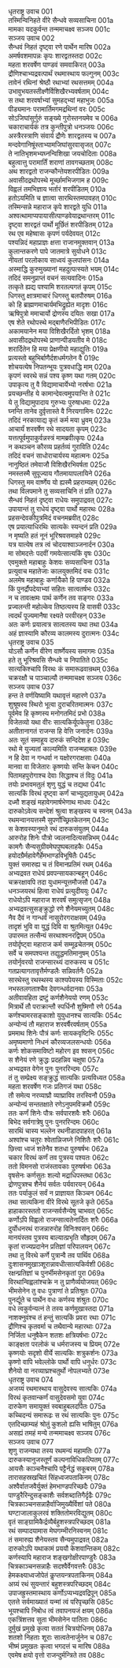 धृतराष्ट्र उवाच	001  
तस्मिन्विनिहते वीरे सैन्धवे सव्यसाचिना	001a  
मामका यदकुर्वन्त तन्ममाचक्ष्व सञ्जय	001c  
सञ्जय उवाच	002  
सैन्धवं निहतं दृष्ट्वा रणे पार्थेन मारिष	002a  
अमर्षवशमापन्नः कृपः शारद्वतस्तदा	002c  
महता शरवर्षेण पाण्डवं समवाकिरत्	003a  
द्रौणिश्चाभ्यद्रवत्पार्थं रथमास्थाय फल्गुनम्	003c  
तावेनं रथिनां श्रेष्ठौ रथाभ्यां रथसत्तमम्	004a  
उभावुभयतस्तीक्ष्णैर्विशिखैरभ्यवर्षताम्	004c  
स तथा शरवर्षाभ्यां सुमहद्भ्यां महाभुजः	005a  
पीड्यमानः परामार्तिमगमद्रथिनां वरः	005c  
सोऽजिघांसुर्गुरुं सङ्ख्ये गुरोस्तनयमेव च	006a  
चकाराचार्यकं तत्र कुन्तीपुत्रो धनञ्जयः	006c  
अस्त्रैरस्त्राणि संवार्य द्रौणेः शारद्वतस्य च	007a  
मन्दवेगानिषूंस्ताभ्यामजिघांसुरवासृजत्	007c  
ते नातिभृशमभ्यघ्नन्विशिखा जयचोदिताः	008a  
बहुत्वात्तु परामार्तिं शराणां तावगच्छताम्	008c  
अथ शारद्वतो राजन्कौन्तेयशरपीडितः	009a  
अवासीदद्रथोपस्थे मूर्च्छामभिजगाम ह	009c  
विह्वलं तमभिज्ञाय भर्तारं शरपीडितम्	010a  
हतोऽयमिति च ज्ञात्वा सारथिस्तमपावहत्	010c  
तस्मिन्सन्ने महाराज कृपे शारद्वते युधि	011a  
अश्वत्थामाप्यपायासीत्पाण्डवेयाद्रथान्तरम्	011c  
दृष्ट्वा शारद्वतं पार्थो मूर्छितं शरपीडितम्	012a  
रथ एव महेष्वासः कृपणं पर्यदेवयत्	012c  
पश्यन्निदं महाप्राज्ञः क्षत्ता राजानमुक्तवान्	013a  
कुलान्तकरणे पापे जातमात्रे सुयोधने	013c  
नीयतां परलोकाय साध्वयं कुलपांसनः	014a  
अस्माद्धि कुरुमुख्यानां महदुत्पत्स्यते भयम्	014c  
तदिदं समनुप्राप्तं वचनं सत्यवादिनः	015a  
तत्कृते ह्यद्य पश्यामि शरतल्पगतं कृपम्	015c  
धिगस्तु क्षात्रमाचारं धिगस्तु बलपौरुषम्	016a  
को हि ब्राह्मणमाचार्यमभिद्रुह्येत मादृशः	016c  
ऋषिपुत्रो ममाचार्यो द्रोणस्य दयितः सखा	017a  
एष शेते रथोपस्थे मद्बाणैरभिपीडितः	017c  
अकामयानेन मया विशिखैरर्दितो भृशम्	018a  
अवासीदद्रथोपस्थे प्राणान्पीडयतीव मे	018c  
शरार्दितेन हि मया प्रेक्षणीयो महाद्युतिः	019a  
प्रत्यस्तो बहुभिर्बाणैर्दशधर्मगतेन वै	019c  
शोचयत्येष निपतन्भूयः पुत्रवधाद्धि माम्	020a  
कृपणं स्वरथे सन्नं पश्य कृष्ण यथा गतम्	020c  
उपाकृत्य तु वै विद्यामाचार्येभ्यो नरर्षभाः	021a  
प्रयच्छन्तीह ये कामान्देवत्वमुपयान्ति ते	021c  
ये तु विद्यामुपादाय गुरुभ्यः पुरुषाधमाः	022a  
घ्नन्ति तानेव दुर्वृत्तास्ते वै निरयगामिनः	022c  
तदिदं नरकायाद्य कृतं कर्म मया ध्रुवम्	023a  
आचार्यं शरवर्षेण रथे सादयता कृपम्	023c  
यत्तत्पूर्वमुपाकुर्वन्नस्त्रं मामब्रवीत्कृपः	024a  
न कथञ्चन कौरव्य प्रहर्तव्यं गुराविति	024c  
तदिदं वचनं साधोराचार्यस्य महात्मनः	025a  
नानुष्ठितं तमेवाजौ विशिखैरभिवर्षता	025c  
नमस्तस्मै सुपूज्याय गौतमायापलायिने	026a  
धिगस्तु मम वार्ष्णेय यो ह्यस्मै प्रहराम्यहम्	026c  
तथा विलपमाने तु सव्यसाचिनि तं प्रति	027a  
सैन्धवं निहतं दृष्ट्वा राधेयः समुपाद्रवत्	027c  
उपायान्तं तु राधेयं दृष्ट्वा पार्थो महारथः	028a  
प्रहसन्देवकीपुत्रमिदं वचनमब्रवीत्	028c  
एष प्रयात्याधिरथिः सात्यकेः स्यन्दनं प्रति	029a  
न मृष्यति हतं नूनं भूरिश्रवसमाहवे	029c  
यत्र यात्येष तत्र त्वं चोदयाश्वाञ्जनार्दन	030a  
मा सोमदत्तेः पदवीं गमयेत्सात्यकिं वृषः	030c  
एवमुक्तो महाबाहुः केशवः सव्यसाचिना	031a  
प्रत्युवाच महातेजाः कालयुक्तमिदं वचः	031c  
अलमेष महाबाहुः कर्णायैको हि पाण्डव	032a  
किं पुनर्द्रौपदेयाभ्यां सहितः सात्वतर्षभः	032c  
न च तावत्क्षमः पार्थ कर्णेन तव सङ्गरः	033a  
प्रज्वलन्ती महोल्केव तिष्ठत्यस्य हि वासवी	033c  
त्वदर्थं पूज्यमानैषा रक्ष्यते परवीरहन्	033e  
अतः कर्णः प्रयात्वत्र सात्वतस्य यथा तथा	034a  
अहं ज्ञास्यामि कौरव्य कालमस्य दुरात्मनः	034c  
धृतराष्ट्र उवाच	035  
योऽसौ कर्णेन वीरेण वार्ष्णेयस्य समागमः	035a  
हते तु भूरिश्रवसि सैन्धवे च निपातिते	035c  
सात्यकिश्चापि विरथः कं समारूढवान्रथम्	036a  
चक्ररक्षौ च पाञ्चाल्यौ तन्ममाचक्ष्व सञ्जय	036c  
सञ्जय उवाच	037  
हन्त ते वर्णयिष्यामि यथावृत्तं महारणे	037a  
शुश्रूषस्व स्थिरो भूत्वा दुराचरितमात्मनः	037c  
पूर्वमेव हि कृष्णस्य मनोगतमिदं प्रभो	038a  
विजेतव्यो यथा वीरः सात्यकिर्यूपकेतुना	038c  
अतीतानागतं राजन्स हि वेत्ति जनार्दनः	039a  
अतः सूतं समाहूय दारुकं सन्दिदेश ह	039c  
रथो मे युज्यतां काल्यमिति राजन्महाबलः	039e  
न हि देवा न गन्धर्वा न यक्षोरगराक्षसाः	040a  
मानवा वा विजेतारः कृष्णयोः सन्ति केचन	040c  
पितामहपुरोगाश्च देवाः सिद्धाश्च तं विदुः	041a  
तयोः प्रभावमतुलं शृणु युद्धं च तद्यथा	041c  
सात्यकिं विरथं दृष्ट्वा कर्णं चाभ्युद्यतायुधम्	042a  
दध्मौ शङ्खं महावेगमार्षभेणाथ माधवः	042c  
दारुकोऽवेत्य सन्देशं श्रुत्वा शङ्खस्य च स्वनम्	043a  
रथमन्वानयत्तस्मै सुपर्णोच्छ्रितकेतनम्	043c  
स केशवस्यानुमते रथं दारुकसंयुतम्	044a  
आरुरोह शिनेः पौत्रो ज्वलनादित्यसन्निभम्	044c  
कामगैः सैन्यसुग्रीवमेघपुष्पबलाहकैः	045a  
हयोदग्रैर्महावेगैर्हेमभाण्डविभूषितैः	045c  
युक्तं समारुह्य च तं विमानप्रतिमं रथम्	046a  
अभ्यद्रवत राधेयं प्रवपन्सायकान्बहून्	046c  
चक्ररक्षावपि तदा युधामन्यूत्तमौजसौ	047a  
धनञ्जयरथं हित्वा राधेयं प्रत्युदीययुः	047c  
राधेयोऽपि महाराज शरवर्षं समुत्सृजन्	048a  
अभ्यद्रवत्सुसङ्क्रुद्धो रणे शैनेयमच्युतम्	048c  
नैव दैवं न गान्धर्वं नासुरोरगराक्षसम्	049a  
तादृशं भुवि वा युद्धं दिवि वा श्रुतमित्युत	049c  
उपारमत तत्सैन्यं सरथाश्वनरद्विपम्	050a  
तयोर्दृष्ट्वा महाराज कर्म सम्मूढचेतनम्	050c  
सर्वे च समपश्यन्त तद्युद्धमतिमानुषम्	051a  
तयोर्नृवरयो राजन्सारथ्यं दारुकस्य च	051c  
गतप्रत्यागतावृत्तैर्मण्डलैः सन्निवर्तनैः	052a  
सारथेस्तु रथस्थस्य काश्यपेयस्य विस्मिताः	052c  
नभस्तलगताश्चैव देवगन्धर्वदानवाः	053a  
अतीवावहिता द्रष्टुं कर्णशैनेययो रणम्	053c  
मित्रार्थे तौ पराक्रान्तौ स्पर्धिनौ शुष्मिणौ रणे	054a  
कर्णश्चामरसङ्काशो युयुधानश्च सात्यकिः	054c  
अन्योन्यं तौ महाराज शरवर्षैरवर्षताम्	055a  
प्रममाथ शिनेः पौत्रं कर्णः सायकवृष्टिभिः	055c  
अमृष्यमाणो निधनं कौरव्यजलसन्धयोः	056a  
कर्णः शोकसमाविष्टो महोरग इव श्वसन्	056c  
स शैनेयं रणे क्रुद्धः प्रदहन्निव चक्षुषा	057a  
अभ्यद्रवत वेगेन पुनः पुनररिन्दमः	057c  
तं तु सम्प्रेक्ष्य सङ्क्रुद्धं सात्यकिः प्रत्यविध्यत	058a  
महता शरवर्षेण गजः प्रतिगजं यथा	058c  
तौ समेत्य नरव्याघ्रौ व्याघ्राविव तरस्विनौ	059a  
अन्योन्यं सन्ततक्षाते रणेऽनुपमविक्रमौ	059c  
ततः कर्णं शिनेः पौत्रः सर्वपारशवैः शरैः	060a  
बिभेद सर्वगात्रेषु पुनः पुनररिन्दमः	060c  
सारथिं चास्य भल्लेन रथनीडादपाहरत्	061a  
अश्वांश्च चतुरः श्वेतान्निजघ्ने निशितैः शरैः	061c  
छित्त्वा ध्वजं शतेनैव शतधा पुरुषर्षभः	062a  
चकार विरथं कर्णं तव पुत्रस्य पश्यतः	062c  
ततो विमनसो राजंस्तावकाः पुरुषर्षभाः	063a  
वृषसेनः कर्णसुतः शल्यो मद्राधिपस्तथा	063c  
द्रोणपुत्रश्च शैनेयं सर्वतः पर्यवारयन्	064a  
ततः पर्याकुलं सर्वं न प्राज्ञायत किञ्चन	064c  
तथा सात्यकिना वीरे विरथे सूतजे कृते	065a  
हाहाकारस्ततो राजन्सर्वसैन्येषु चाभवत्	065c  
कर्णोऽपि विह्वलो राजन्सात्वतेनार्दितः शरैः	066a  
दुर्योधनरथं राजन्नारुरोह विनिःश्वसन्	066c  
मानयंस्तव पुत्रस्य बाल्यात्प्रभृति सौहृदम्	067a  
कृतां राज्यप्रदानेन प्रतिज्ञां परिपालयन्	067c  
तथा तु विरथे कर्णे पुत्रान्वै तव पार्थिव	068a  
दुःशासनमुखाञ्शूरान्नावधीत्सात्यकिर्वशी	068c  
रक्षन्प्रतिज्ञां च पुनर्भीमसेनकृतां पुरा	069a  
विरथान्विह्वलांश्चक्रे न तु प्राणैर्व्ययोजयत्	069c  
भीमसेनेन तु वधः पुत्राणां ते प्रतिश्रुतः	070a  
पुनर्द्यूते च पार्थेन वधः कर्णस्य शंश्रुतः	070c  
वधे त्वकुर्वन्यत्नं ते तस्य कर्णमुखास्तदा	071a  
नाशक्नुवंश्च तं हन्तुं सात्यकिं प्रवरा रथाः	071c  
द्रौणिश्च कृतवर्मा च तथैवान्ये महारथाः	072a  
निर्जिता धनुषैकेन शतशः क्षत्रियर्षभाः	072c  
काङ्क्षता परलोकं च धर्मराजस्य च प्रियम्	072e  
कृष्णयोः सदृशो वीर्ये सात्यकिः शत्रुकर्शनः	073a  
कृष्णो वापि भवेल्लोके पार्थो वापि धनुर्धरः	073c  
शैनेयो वा नरव्याघ्रश्चतुर्थो नोपलभ्यते	073e  
धृतराष्ट्र उवाच	074  
अजय्यं रथमास्थाय वासुदेवस्य सात्यकिः	074a  
विरथं कृतवान्कर्णं वासुदेवसमो युवा	074c  
दारुकेण समायुक्तं स्वबाहुबलदर्पितः	075a  
कच्चिदन्यं समारूढः स रथं सात्यकिः पुनः	075c  
एतदिच्छाम्यहं श्रोतुं कुशलो ह्यसि भाषितुम्	076a  
असह्यं तमहं मन्ये तन्ममाचक्ष्व सञ्जय	076c  
सञ्जय उवाच	077  
शृणु राजन्यथा तस्य रथमन्यं महामतिः	077a  
दारुकस्यानुजस्तूर्णं कल्पनाविधिकल्पितम्	077c  
आयसैः काञ्चनैश्चापि पट्टैर्नद्धं सकूबरम्	078a  
तारासहस्रखचितं सिंहध्वजपताकिनम्	078c  
अश्वैर्वातजवैर्युक्तं हेमभाण्डपरिच्छदैः	079a  
पाण्डुरैरिन्दुसङ्काशैः सर्वशब्दातिगैर्दृढैः	079c  
चित्रकाञ्चनसन्नाहैर्वाजिमुख्यैर्विशां पते	080a  
घण्टाजालाकुलरवं शक्तितोमरविद्युतम्	080c  
वृतं साङ्ग्रामिकैर्द्रव्यैर्बहुशस्त्रपरिच्छदम्	081a  
रथं सम्पादयामास मेघगम्भीरनिस्वनम्	081c  
तं समारुह्य शैनेयस्तव सैन्यमुपाद्रवत्	082a  
दारुकोऽपि यथाकामं प्रययौ केशवान्तिकम्	082c  
कर्णस्यापि महाराज शङ्खगोक्षीरपाण्डुरैः	083a  
चित्रकाञ्चनसन्नाहैः सदश्वैर्वेगवत्तरैः	083c  
हेमकक्ष्याध्वजोपेतं कॢप्तयन्त्रपताकिनम्	084a  
अग्र्यं रथं सुयन्तारं बहुशस्त्रपरिच्छदम्	084c  
उपाजह्रुस्तमास्थाय कर्णोऽप्यभ्यद्रवद्रिपून्	085a  
एतत्ते सर्वमाख्यातं यन्मां त्वं परिपृच्छसि	085c  
भूयश्चापि निबोध त्वं तवापनयजं क्षयम्	086a  
एकत्रिंशत्तव सुता भीमसेनेन पातिताः	086c  
दुर्मुखं प्रमुखे कृत्वा सततं चित्रयोधिनम्	087a  
शतशो निहताः शूराः सात्वतेनार्जुनेन च	087c  
भीष्मं प्रमुखतः कृत्वा भगदत्तं च मारिष	088a  
एवमेष क्षयो वृत्तो राजन्दुर्मन्त्रिते तव	088c  
